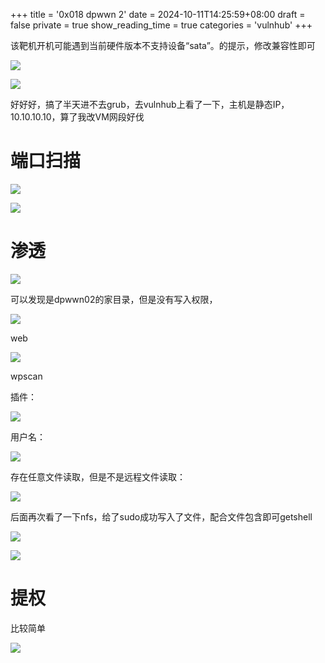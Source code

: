 +++
title = '0x018 dpwwn 2'
date = 2024-10-11T14:25:59+08:00
draft = false
private = true
show_reading_time = true
categories = 'vulnhub'
+++



该靶机开机可能遇到当前硬件版本不支持设备“sata”。的提示，修改兼容性即可

![](/vulnhub_img/WEBRESOURCE5e8448c17e7dbc6f12d292a73b987dfe截图.png)

![](/vulnhub_img/WEBRESOURCE2c4e548f321bc7003e8021136ef5ac6e截图.png)

好好好，搞了半天进不去grub，去vulnhub上看了一下，主机是静态IP，10.10.10.10，算了我改VM网段好伐

# 端口扫描

![](/vulnhub_img/WEBRESOURCEe4cbea163f3b93afa0c6463ca16f409e截图.png)

![](/vulnhub_img/WEBRESOURCEb26dc0d1cc89188c2285171de1576623截图.png)

# 渗透

![](/vulnhub_img/WEBRESOURCE201181ef39dab2bfdb67919c9e137c04截图.png)

可以发现是dpwwn02的家目录，但是没有写入权限，

![](/vulnhub_img/WEBRESOURCEfcf393a4901f21a9e7fddfcd89f340e5截图.png)

web

![](/vulnhub_img/WEBRESOURCEd30195d348e34f265adaf019d628abd4截图.png)

wpscan

插件：

![](/vulnhub_img/WEBRESOURCEb60bbfd4d88ae45387f31b37466db3fd截图.png)

用户名：

![](/vulnhub_img/WEBRESOURCE57e0f16b3786c2f84f40c34f292f6a4c截图.png)

存在任意文件读取，但是不是远程文件读取：

![](/vulnhub_img/WEBRESOURCE8e4d591203dca720b457726197741a9e截图.png)

后面再次看了一下nfs，给了sudo成功写入了文件，配合文件包含即可getshell

![](/vulnhub_img/WEBRESOURCE685cd7686c5524ecfc7a7cb4a2feb216截图.png)

![](/vulnhub_img/WEBRESOURCEfea5a81fb7a15cdc7b3c294d53e16f2b截图.png)

# 提权

比较简单

![](/vulnhub_img/WEBRESOURCEa8767a10b626be9e072be731dfd560ab截图.png)